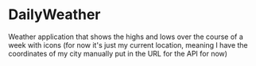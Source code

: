 # DailyWeather
Weather application that shows the highs and lows over the course of a week with icons (for now it's just my current location, meaning I have the coordinates of my city manually put in the URL for the API for now)
